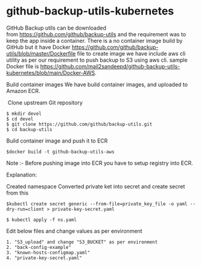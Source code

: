# github-backup-utils-kubernetes
GitHub Backup utils can be downloaded from https://github.com/github/backup-utils and the requirement was to keep the app inside a container. There is a no container image build by GitHub but it have Docker https://github.com/github/backup-utils/blob/master/Dockerfile file to create image we have include aws cli utility as per our requirement to push backup to S3 using aws cli. sample Docker file is https://github.com/mail2sandeepd/github-backup-utils-kubernetes/blob/main/Docker-AWS.

Build container images
We have build container images, and uploaded to Amazon ECR.

 Clone upstream Git repository


    $ mkdir devel
    $ cd devel
    $ git clone https://github.com/github/backup-utils.git
    $ cd backup-utils


Build container image and push it to ECR

    $docker build -t github-backup-utils-aws
    
Note :- Before pushing image into ECR you have to setup registry into ECR. 

Explanation:

Created namespace 
Converted private ket into secret and create secret from this

    $kubectl create secret generic --from-file=private_key_file -o yaml --dry-run=client > private-key-secret.yaml
    
    $ kubectl apply -f ns.yaml
  
Edit below files and change values as per environment 
    
    1. "S3_upload" and change "S3_BUCKET" as per environment
    2. "back-config-example"
    3. "known-hosts-configmap.yaml"
    4. "private-key-secret.yaml"
   
